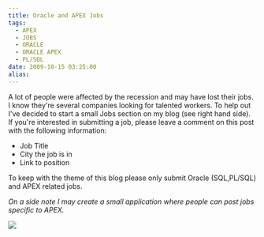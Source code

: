 ```yaml
---
title: Oracle and APEX Jobs
tags:
  - APEX
  - JOBS
  - ORACLE
  - ORACLE APEX
  - PL/SQL
date: 2009-10-15 03:25:00
alias:
---
```


A lot of people were affected by the recession and may have lost their jobs. I know they're several companies looking for talented workers. To help out I've decided to start a small Jobs section on my blog (see right hand side). If you're interested in submitting a job, please leave a comment on this post with the following information:

- Job Title
- City the job is in
- Link to position

To keep with the theme of this blog please only submit Oracle (SQL,PL/SQL) and APEX related jobs.

<span style="font-style:italic;">On a side note I may create a small application where people can post jobs specific to APEX.</span>

[![](http://2.bp.blogspot.com/_33EF80fk9sM/StbxVpZXRgI/AAAAAAAADso/Kw406pQsAw8/s320/jobs.PNG)](http://2.bp.blogspot.com/_33EF80fk9sM/StbxVpZXRgI/AAAAAAAADso/Kw406pQsAw8/s1600-h/jobs.PNG)